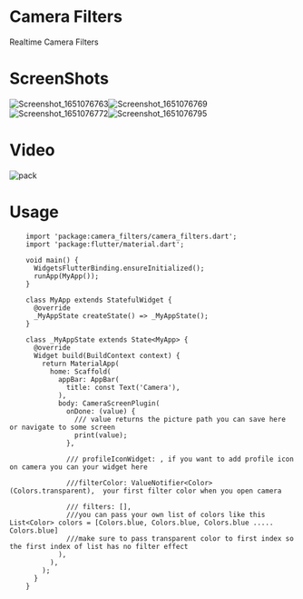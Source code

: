 # Camera Filters

Realtime Camera Filters

# ScreenShots


![Screenshot_1651076763](https://user-images.githubusercontent.com/64409533/165566964-570c898d-2aa8-4de0-a471-4e09e68835d1.png)![Screenshot_1651076769](https://user-images.githubusercontent.com/64409533/165567013-9232c056-ba5c-443a-8fe3-8ace24e50a20.png)![Screenshot_1651076772](https://user-images.githubusercontent.com/64409533/165567026-c590b226-ab32-499a-a22e-3215fbd049d3.png)![Screenshot_1651076795](https://user-images.githubusercontent.com/64409533/165567031-04511bba-9db4-4f69-a684-de584d2bd7b0.png)

# Video

![pack](https://user-images.githubusercontent.com/64409533/165578953-cdfa1c9d-fe11-4454-a334-6cef3d85b078.gif)

# Usage

        import 'package:camera_filters/camera_filters.dart';
        import 'package:flutter/material.dart';
        
        void main() {
          WidgetsFlutterBinding.ensureInitialized();
          runApp(MyApp());
        }
        
        class MyApp extends StatefulWidget {
          @override
          _MyAppState createState() => _MyAppState();
        }
        
        class _MyAppState extends State<MyApp> {
          @override
          Widget build(BuildContext context) {
            return MaterialApp(
              home: Scaffold(
                appBar: AppBar(
                  title: const Text('Camera'),
                ),
                body: CameraScreenPlugin(
                  onDone: (value) {
                    /// value returns the picture path you can save here or navigate to some screen
                    print(value);
                  },
        
                  /// profileIconWidget: , if you want to add profile icon on camera you can your widget here
        
                  ///filterColor: ValueNotifier<Color>(Colors.transparent),  your first filter color when you open camera
        
                  /// filters: [],
                  ///you can pass your own list of colors like this List<Color> colors = [Colors.blue, Colors.blue, Colors.blue ..... Colors.blue]
                  ///make sure to pass transparent color to first index so the first index of list has no filter effect
                ),
              ),
            );
          }
        }


